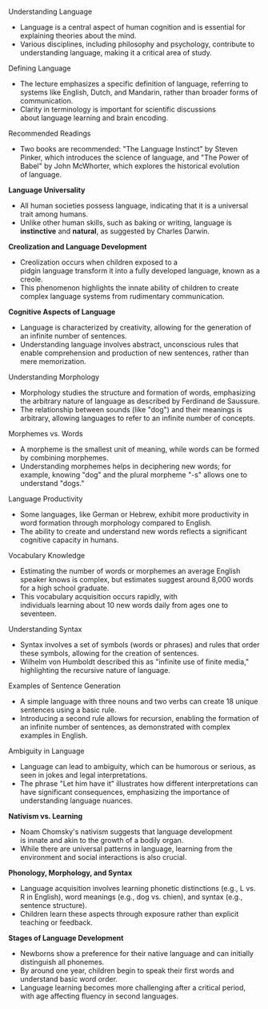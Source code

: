 Understanding Language

- Language is a central aspect of human cognition and is essential for explaining theories about the mind.
- Various disciplines, including philosophy and psychology, contribute to understanding language, making it a critical area of study.

Defining Language

- The lecture emphasizes a specific definition of language, referring to systems like English, Dutch, and Mandarin, rather than broader forms of communication.
- Clarity in terminology is important for scientific discussions about language learning and brain encoding.

Recommended Readings

- Two books are recommended: "The Language Instinct" by Steven Pinker, which introduces the science of language, and "The Power of Babel" by John McWhorter, which explores the historical evolution of language.

**Language Universality**

- All human societies possess language, indicating that it is a universal trait among humans.
- Unlike other human skills, such as baking or writing, language is **instinctive** and **natural**, as suggested by Charles Darwin.

**Creolization and Language Development**

- Creolization occurs when children exposed to a pidgin language transform it into a fully developed language, known as a creole.
- This phenomenon highlights the innate ability of children to create complex language systems from rudimentary communication.

**Cognitive Aspects of Language**

- Language is characterized by creativity, allowing for the generation of an infinite number of sentences.
- Understanding language involves abstract, unconscious rules that enable comprehension and production of new sentences, rather than mere memorization.

Understanding Morphology

- Morphology studies the structure and formation of words, emphasizing the arbitrary nature of language as described by Ferdinand de Saussure.
- The relationship between sounds (like "dog") and their meanings is arbitrary, allowing languages to refer to an infinite number of concepts.

Morphemes vs. Words

- A morpheme is the smallest unit of meaning, while words can be formed by combining morphemes.
- Understanding morphemes helps in deciphering new words; for example, knowing "dog" and the plural morpheme "-s" allows one to understand "dogs."

Language Productivity

- Some languages, like German or Hebrew, exhibit more productivity in word formation through morphology compared to English.
- The ability to create and understand new words reflects a significant cognitive capacity in humans.

Vocabulary Knowledge

- Estimating the number of words or morphemes an average English speaker knows is complex, but estimates suggest around 8,000 words for a high school graduate.
- This vocabulary acquisition occurs rapidly, with individuals learning about 10 new words daily from ages one to seventeen.

Understanding Syntax

- Syntax involves a set of symbols (words or phrases) and rules that order these symbols, allowing for the creation of sentences.
- Wilhelm von Humboldt described this as "infinite use of finite media," highlighting the recursive nature of language.

Examples of Sentence Generation

- A simple language with three nouns and two verbs can create 18 unique sentences using a basic rule.
- Introducing a second rule allows for recursion, enabling the formation of an infinite number of sentences, as demonstrated with complex examples in English.

Ambiguity in Language

- Language can lead to ambiguity, which can be humorous or serious, as seen in jokes and legal interpretations.
- The phrase "Let him have it" illustrates how different interpretations can have significant consequences, emphasizing the importance of understanding language nuances.

**Nativism vs. Learning**

- Noam Chomsky's nativism suggests that language development is innate and akin to the growth of a bodily organ.
- While there are universal patterns in language, learning from the environment and social interactions is also crucial.

**Phonology, Morphology, and Syntax**

- Language acquisition involves learning phonetic distinctions (e.g., L vs. R in English), word meanings (e.g., dog vs. chien), and syntax (e.g., sentence structure).
- Children learn these aspects through exposure rather than explicit teaching or feedback.

**Stages of Language Development**

- Newborns show a preference for their native language and can initially distinguish all phonemes.
- By around one year, children begin to speak their first words and understand basic word order.
- Language learning becomes more challenging after a critical period, with age affecting fluency in second languages.